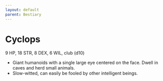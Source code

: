 ```yaml
---
layout: default
parent: Bestiary
---
```


# Cyclops

9 HP, 18 STR, 8 DEX, 6 WIL, club (d10)

- Giant humanoids with a single large eye centered on the face. Dwell in caves and herd small animals.
- Slow-witted, can easily be fooled by other intelligent beings.
